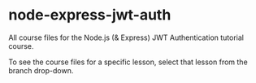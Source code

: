 # node-express-jwt-auth
All course files for the Node.js (&amp; Express) JWT Authentication tutorial course.

To see the course files for a specific lesson, select that lesson from the branch drop-down.
